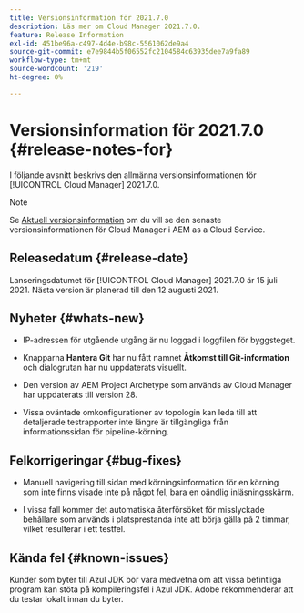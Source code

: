 ```yaml
---
title: Versionsinformation för 2021.7.0
description: Läs mer om Cloud Manager 2021.7.0.
feature: Release Information
exl-id: 451be96a-c497-4d4e-b98c-5561062de9a4
source-git-commit: e7e9844b5f06552fc2104584c63935dee7a9fa89
workflow-type: tm+mt
source-wordcount: '219'
ht-degree: 0%

---
```


# Versionsinformation för 2021.7.0 {#release-notes-for}

I följande avsnitt beskrivs den allmänna versionsinformationen för [!UICONTROL Cloud Manager] 2021.7.0.

>[!NOTE]
>Se [Aktuell versionsinformation](https://experienceleague.adobe.com/sv/docs/experience-manager-cloud-service/content/release-notes/cloud-manager/current#getting-access) om du vill se den senaste versionsinformationen för Cloud Manager i AEM as a Cloud Service.

## Releasedatum {#release-date}

Lanseringsdatumet för [!UICONTROL Cloud Manager] 2021.7.0 är 15 juli 2021.
Nästa version är planerad till den 12 augusti 2021.

## Nyheter {#whats-new}

<!--
* Customers can now use Azul 8 and 11 JDKs for their Cloud Manager build processes. They can choose to apply one of these JDKs either for toolchains-compatible Maven plug-ins or for the entire Maven process execution. -->

* IP-adressen för utgående utgång är nu loggad i loggfilen för byggsteget.

* Knapparna **Hantera Git** har nu fått namnet **Åtkomst till Git-information** och dialogrutan har nu uppdaterats visuellt.

* Den version av AEM Project Archetype som används av Cloud Manager har uppdaterats till version 28.

* Vissa oväntade omkonfigurationer av topologin kan leda till att detaljerade testrapporter inte längre är tillgängliga från informationssidan för pipeline-körning.

## Felkorrigeringar {#bug-fixes}

* Manuell navigering till sidan med körningsinformation för en körning som inte finns visade inte på något fel, bara en oändlig inläsningsskärm.

* I vissa fall kommer det automatiska återförsöket för misslyckade behållare som används i platsprestanda inte att börja gälla på 2 timmar, vilket resulterar i ett testfel.

## Kända fel {#known-issues}

Kunder som byter till Azul JDK bör vara medvetna om att vissa befintliga program kan stöta på kompileringsfel i Azul JDK. Adobe rekommenderar att du testar lokalt innan du byter.
